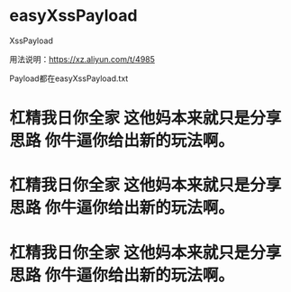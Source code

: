 # easyXssPayload

XssPayload

用法说明：https://xz.aliyun.com/t/4985

Payload都在easyXssPayload.txt

# 杠精我日你全家 这他妈本来就只是分享思路 你牛逼你给出新的玩法啊。
# 杠精我日你全家 这他妈本来就只是分享思路 你牛逼你给出新的玩法啊。
# 杠精我日你全家 这他妈本来就只是分享思路 你牛逼你给出新的玩法啊。
